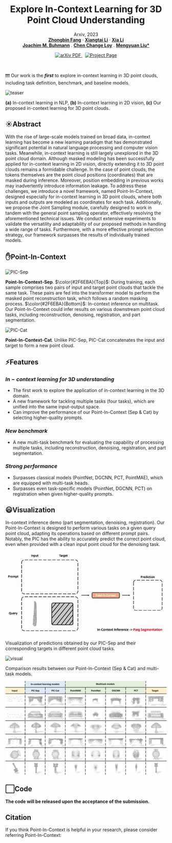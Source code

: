 <br />
<p align="center">
  <h1 align="center">Explore In-Context Learning for 3D Point Cloud Understanding</h1>
  <p align="center">
    Arxiv, 2023
    <br />
    <a href="https://github.com/fanglaosi/"><strong>Zhongbin Fang</strong></a>
    ·
    <a href="https://lxtgh.github.io/"><strong>Xiangtai Li</strong></a>
    ·
    <a href="https://xialipku.github.io/"><strong>Xia Li</strong></a>
    <br />
    <a href="ml.inf.ethz.ch/"><strong>Joachim M. Buhmann</strong></a>
    .
    <a href="https://www.mmlab-ntu.com/person/ccloy/"><strong>Chen Change Loy</strong></a>
    .
    <a href="https://www.ece.pku.edu.cn/info/1046/2596.htm"><strong>Mengyuan Liu*</strong></a>
  </p>

  <p align="center">
    <a href='https://arxiv.org/abs/2306.08659'>
      <img src='https://img.shields.io/badge/Paper-PDF-green?style=flat&logo=arXiv&logoColor=green' alt='arXiv PDF'>
    </a>
    <a href='https://github.com/fanglaosi/Point-In-Context' style='padding-left: 0.5rem;'>
      <img src='https://img.shields.io/badge/Project-Page-blue?style=flat&logo=Google%20chrome&logoColor=blue' alt='Project Page'>
    </a>
  </p>
<br />

❗❗❗ Our work is the **_first_** to explore in-context learning in 3D point clouds, including task definition, benchmark, and baseline models.

![teaser](./assets/imgs/teaser_00.jpg)

**(a)** In-context learning in NLP, **(b)** In-context learning in 2D vision, **(c)** Our proposed in-context learning for 3D point clouds.


## ☀️Abstract

With the rise of large-scale models trained on broad data, in-context learning has become a new learning paradigm that has demonstrated significant potential in natural language processing and computer vision tasks. Meanwhile, in-context learning is still largely unexplored in the 3D point cloud domain. Although masked modeling has been successfully applied for in-context learning in 2D vision, directly extending it to 3D point clouds remains a formidable challenge. In the case of point clouds, the tokens themselves are the point cloud positions (coordinates) that are masked during inference. Moreover, position embedding in previous works may inadvertently introduce information leakage. To address these challenges, we introduce a novel framework, named Point-In-Context, designed especially for in-context learning in 3D point clouds, where both inputs and outputs are modeled as coordinates for each task. Additionally, we propose the Joint Sampling module, carefully designed to work in tandem with the general point sampling operator, effectively resolving the aforementioned technical issues. We conduct extensive experiments to validate the versatility and adaptability of our proposed methods in handling a wide range of tasks. Furthermore, with a more effective prompt selection strategy, our framework surpasses the results of individually trained models.

## ✋Point-In-Context

![PIC-Sep](./assets/imgs/framework_00.jpg)

**Point-In-Context-Sep**. $\color{#2F6EBA}{Top}$: During training, each sample comprises two pairs of input and target point clouds that tackle the same task. These pairs are fed into the transformer model to perform the masked point reconstruction task, which follows a random masking process. $\color{#2F6EBA}{Bottom}$: In-context inference on multitask. Our Point-In-Context could infer results on various downstream point cloud tasks, including reconstruction, denoising, registration, and part segmentation.

![PIC-Cat](./assets/imgs/Supp_PIC-Cat_00.jpg)

**Point-In-Context-Cat**. Unlike PIC-Sep, PIC-Cat concatenates the input and target to form a new point cloud.

## ⚡Features

### $In-context\ learning\ for\ 3D\ understanding$

- The first work to explore the application of in-context learning in the 3D domain.
- A new framework for tackling multiple tasks (four tasks), which are unified into the same input-output space.
- Can improve the performance of our Point-In-Context (Sep & Cat) by selecting higher-quality prompts.

### $New\ benchmark$

- A new multi-task benchmark for evaluating the capability of processing multiple tasks, including reconstruction, denoising, registration, and part segmentation.

### $Strong\ performance$

- Surpasses classical models (PointNet, DGCNN, PCT, PointMAE), which are equipped with multi-task heads.
- Surpasses even task-specific models (PointNet, DGCNN, PCT) on registration when given higher-quality prompts.

## 😃Visualization

In-context inference demo (part segmentation, denoising, registration). Our Point-In-Context is designed to perform various tasks on a given query point cloud, adapting its operations based on different prompt pairs. Notably, the PIC has the ability to accurately predict the correct point cloud, even when provided with a clean input point cloud for the denoising task.

![in-context_demo](./assets/gifs/in-context_demo.gif)

Visualization of predictions obtained by our PIC-Sep and their corresponding targets in different point cloud tasks.

![visual](./assets/imgs/visualization_main_00.jpg)

Comparison results between our Point-In-Context (Sep & Cat) and multi-task models.

![comparison](./assets/imgs/Supp_comparison_vis_00.jpg)

## ⬜Code

**The code will be released upon the acceptance of the submission.**

## Citation
If you think Point-In-Context is helpful in your research, please consider referring Point-In-Context:
```bibtex

```
